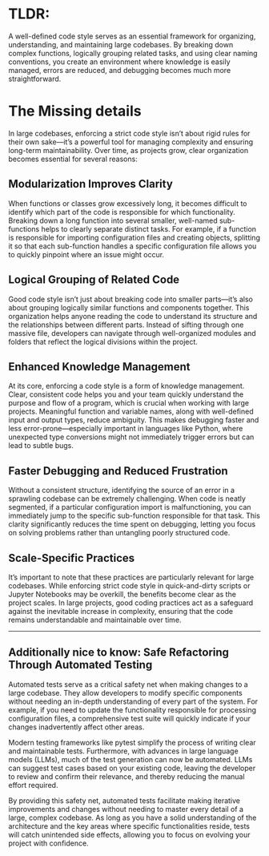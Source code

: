 # TLDR:
A well-defined code style serves as an essential framework for organizing, understanding, and maintaining large codebases. By breaking down complex functions, logically grouping related tasks, and using clear naming conventions, you create an environment where knowledge is easily managed, errors are reduced, and debugging becomes much more straightforward.

# The Missing details
In large codebases, enforcing a strict code style isn’t about rigid rules for their own sake—it’s a powerful tool for managing complexity and ensuring long-term maintainability. Over time, as projects grow, clear organization becomes essential for several reasons:

## Modularization Improves Clarity
When functions or classes grow excessively long, it becomes difficult to identify which part of the code is responsible for which functionality. Breaking down a long function into several smaller, well-named sub-functions helps to clearly separate distinct tasks. For example, if a function is responsible for importing configuration files and creating objects, splitting it so that each sub-function handles a specific configuration file allows you to quickly pinpoint where an issue might occur.

## Logical Grouping of Related Code
Good code style isn’t just about breaking code into smaller parts—it’s also about grouping logically similar functions and components together. This organization helps anyone reading the code to understand its structure and the relationships between different parts. Instead of sifting through one massive file, developers can navigate through well-organized modules and folders that reflect the logical divisions within the project.

## Enhanced Knowledge Management
At its core, enforcing a code style is a form of knowledge management. Clear, consistent code helps you and your team quickly understand the purpose and flow of a program, which is crucial when working with large projects. Meaningful function and variable names, along with well-defined input and output types, reduce ambiguity. This makes debugging faster and less error-prone—especially important in languages like Python, where unexpected type conversions might not immediately trigger errors but can lead to subtle bugs.

## Faster Debugging and Reduced Frustration
Without a consistent structure, identifying the source of an error in a sprawling codebase can be extremely challenging. When code is neatly segmented, if a particular configuration import is malfunctioning, you can immediately jump to the specific sub-function responsible for that task. This clarity significantly reduces the time spent on debugging, letting you focus on solving problems rather than untangling poorly structured code.

## Scale-Specific Practices
It’s important to note that these practices are particularly relevant for large codebases. While enforcing strict code style in quick-and-dirty scripts or Jupyter Notebooks may be overkill, the benefits become clear as the project scales. In large projects, good coding practices act as a safeguard against the inevitable increase in complexity, ensuring that the code remains understandable and maintainable over time.


--- 
## Additionally nice to know: Safe Refactoring Through Automated Testing
Automated tests serve as a critical safety net when making changes to a large codebase. They allow developers to modify specific components without needing an in-depth understanding of every part of the system. For example, if you need to update the functionality responsible for processing configuration files, a comprehensive test suite will quickly indicate if your changes inadvertently affect other areas.

Modern testing frameworks like pytest simplify the process of writing clear and maintainable tests. Furthermore, with advances in large language models (LLMs), much of the test generation can now be automated. LLMs can suggest test cases based on your existing code, leaving the developer to review and confirm their relevance, and thereby reducing the manual effort required.

By providing this safety net, automated tests facilitate making iterative improvements and changes without needing to master every detail of a large, complex codebase. As long as you have a solid understanding of the architecture and the key areas where specific functionalities reside, tests will catch unintended side effects, allowing you to focus on evolving your project with confidence.
